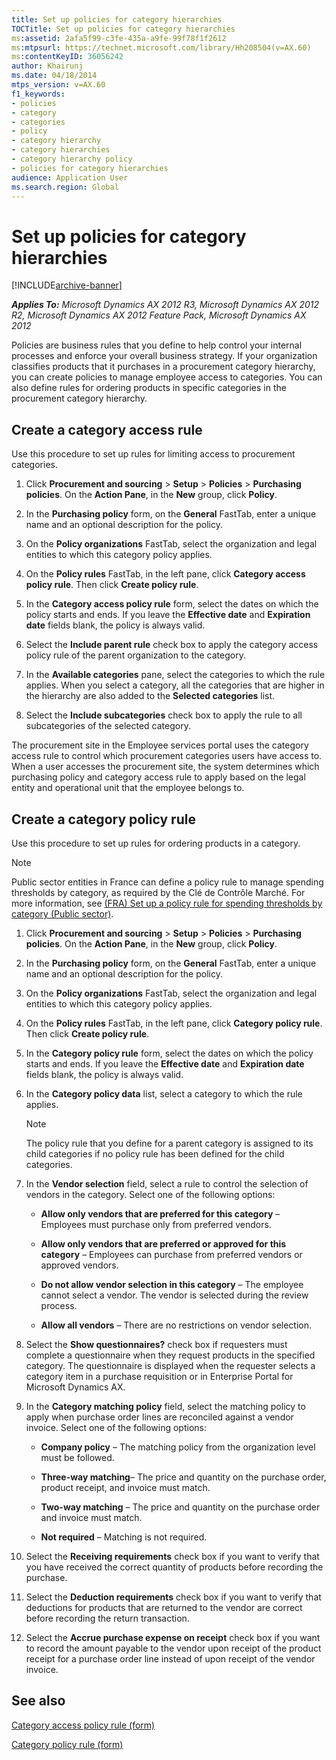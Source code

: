 ```yaml
---
title: Set up policies for category hierarchies
TOCTitle: Set up policies for category hierarchies
ms:assetid: 2afa5f99-c3fe-435a-a9fe-99f78f1f2612
ms:mtpsurl: https://technet.microsoft.com/library/Hh208504(v=AX.60)
ms:contentKeyID: 36056242
author: Khairunj
ms.date: 04/18/2014
mtps_version: v=AX.60
f1_keywords:
- policies
- category
- categories
- policy
- category hierarchy
- category hierarchies
- category hierarchy policy
- policies for category hierarchies
audience: Application User
ms.search.region: Global
---
```


# Set up policies for category hierarchies 


[!INCLUDE[archive-banner](includes/archive-banner.md)]


_**Applies To:** Microsoft Dynamics AX 2012 R3, Microsoft Dynamics AX 2012 R2, Microsoft Dynamics AX 2012 Feature Pack, Microsoft Dynamics AX 2012_

Policies are business rules that you define to help control your internal processes and enforce your overall business strategy. If your organization classifies products that it purchases in a procurement category hierarchy, you can create policies to manage employee access to categories. You can also define rules for ordering products in specific categories in the procurement category hierarchy.

## Create a category access rule

Use this procedure to set up rules for limiting access to procurement categories.

1.  Click **Procurement and sourcing** \> **Setup** \> **Policies** \> **Purchasing policies**. On the **Action Pane**, in the **New** group, click **Policy**.

2.  In the **Purchasing policy** form, on the **General** FastTab, enter a unique name and an optional description for the policy.

3.  On the **Policy organizations** FastTab, select the organization and legal entities to which this category policy applies.

4.  On the **Policy rules** FastTab, in the left pane, click **Category access policy rule**. Then click **Create policy rule**.

5.  In the **Category access policy rule** form, select the dates on which the policy starts and ends. If you leave the **Effective date** and **Expiration date** fields blank, the policy is always valid.

6.  Select the **Include parent rule** check box to apply the category access policy rule of the parent organization to the category.

7.  In the **Available categories** pane, select the categories to which the rule applies. When you select a category, all the categories that are higher in the hierarchy are also added to the **Selected categories** list.

8.  Select the **Include subcategories** check box to apply the rule to all subcategories of the selected category.

The procurement site in the Employee services portal uses the category access rule to control which procurement categories users have access to. When a user accesses the procurement site, the system determines which purchasing policy and category access rule to apply based on the legal entity and operational unit that the employee belongs to.

## Create a category policy rule

Use this procedure to set up rules for ordering products in a category.


> [!NOTE]
> <P>Public sector entities in France can define a policy rule to manage spending thresholds by category, as required by the Clé de Contrôle Marché. For more information, see <A href="fra-set-up-a-policy-rule-for-spending-thresholds-by-category-public-sector.md">(FRA) Set up a policy rule for spending thresholds by category (Public sector)</A>.</P>



1.  Click **Procurement and sourcing** \> **Setup** \> **Policies** \> **Purchasing policies**. On the **Action Pane**, in the **New** group, click **Policy**.

2.  In the **Purchasing policy** form, on the **General** FastTab, enter a unique name and an optional description for the policy.

3.  On the **Policy organizations** FastTab, select the organization and legal entities to which this category policy applies.

4.  On the **Policy rules** FastTab, in the left pane, click **Category policy rule**. Then click **Create policy rule**.

5.  In the **Category policy rule** form, select the dates on which the policy starts and ends. If you leave the **Effective date** and **Expiration date** fields blank, the policy is always valid.

6.  In the **Category policy data** list, select a category to which the rule applies.
    

    > [!NOTE]
    > <P>The policy rule that you define for a parent category is assigned to its child categories if no policy rule has been defined for the child categories.</P>



7.  In the **Vendor selection** field, select a rule to control the selection of vendors in the category. Select one of the following options:
    
      - **Allow only vendors that are preferred for this category** – Employees must purchase only from preferred vendors.
    
      - **Allow only vendors that are preferred or approved for this category** – Employees can purchase from preferred vendors or approved vendors.
    
      - **Do not allow vendor selection in this category** – The employee cannot select a vendor. The vendor is selected during the review process.
    
      - **Allow all vendors** – There are no restrictions on vendor selection.

8.  Select the **Show questionnaires?** check box if requesters must complete a questionnaire when they request products in the specified category. The questionnaire is displayed when the requester selects a category item in a purchase requisition or in Enterprise Portal for Microsoft Dynamics AX.

9.  In the **Category matching policy** field, select the matching policy to apply when purchase order lines are reconciled against a vendor invoice. Select one of the following options:
    
      - **Company policy** – The matching policy from the organization level must be followed.
    
      - **Three-way matching**– The price and quantity on the purchase order, product receipt, and invoice must match.
    
      - **Two-way matching** – The price and quantity on the purchase order and invoice must match.
    
      - **Not required** – Matching is not required.

10. Select the **Receiving requirements** check box if you want to verify that you have received the correct quantity of products before recording the purchase.

11. Select the **Deduction requirements** check box if you want to verify that deductions for products that are returned to the vendor are correct before recording the return transaction.

12. Select the **Accrue purchase expense on receipt** check box if you want to record the amount payable to the vendor upon receipt of the product receipt for a purchase order line instead of upon receipt of the vendor invoice.

## See also

[Category access policy rule (form)](https://technet.microsoft.com/library/hh227513\(v=ax.60\))

[Category policy rule (form)](https://technet.microsoft.com/library/hh209240\(v=ax.60\))

  



